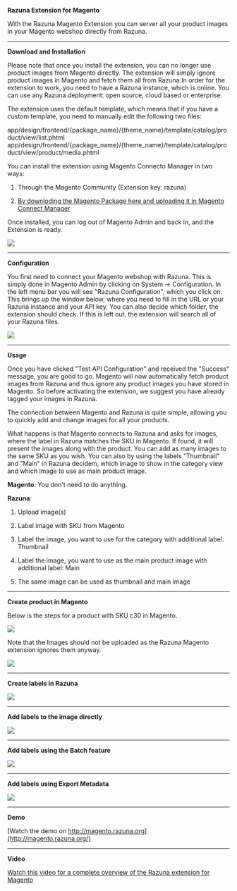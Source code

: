 **Razuna Extension for Magento**

With the Razuna Magento Extension you can server all your product images in your Magento webshop directly from Razuna.
___
**Download and Installation**

Please note that once you install the extension, you can no longer use product images from Magento directly. The extension will simply ignore product images in Magento and fetch them all from Razuna.In order for the extension to work, you need to have a Razuna instance, which is online. You can use any Razuna deployment: open source, cloud based or enterprise.

The extension uses the default template, which means that if you have a custom template, you need to manually edit the following two files:

app/design/frontend/{package_name}/{theme_name}/template/catalog/product/view/list.phtml
app/design/frontend/{package_name}/{theme_name}/template/catalog/product/view/product/media.phtml

You can install the extension using Magento Connecto Manager in two ways:

1) Through the Magento Community (Extension key: razuna)

2) [By downloding the Magento Package here and uploading it in Magento Connect Manager](http://razunademo.padma.razuna.org/index.cfm?fa=c.sf&f=67FAABFC418A41A2A8E4F2EA3EB54BD8&v=o)

Once installed, you can log out of Magento Admin and back in, and the Extension is ready.

![](/Razuna_tools/img/image201411.png)
___
**Configuration**

You first need to connect your Magento webshop with Razuna. This is simply done in Magento Admin by clicking on System -> Configuration. In the left menu bar you will see "Razuna Configuration", which you click on. This brings up the window below, where you need to fill in the URL or your Razuna instance and your API key. You can also decide which folder, the extension should check. If this is left out, the extension will search all of your Razuna files.

![](/Razuna_tools/img/image201412.png)
___
**Usage**

Once you have clicked "Test API Configuration" and received the "Success" message, you are good to go. Magento will now automatically fetch product images from Razuna and thus ignore any product images you have stored in Magento. So before activating the extension, we suggest you have already tagged your images in Razuna.

The connection between Magento and Razuna is quite simple, allowing you to quickly add and change images for all your products.

What happens is that Magento connects to Razuna and asks for images, where the label in Razuna matches the SKU in Magento. If found, it will present the images along with the product. You can add as many images to the same SKU as you wish. You can also by using the labels "Thumbnail" and "Main" in Razuna decidem, which image to show in the category view and which image to use as main product image.

**Magento**: You don't need to do anything.

**Razuna**: 

1) Upload image(s)

2) Label image with SKU from Magento

3) Label the image, you want to use for the category with additional label: Thumbnail

4) Label the image, you want to use as the main product image with additional label: Main

5) The same image can be used as thumbnail and main image

___

**Create product in Magento**

Below is the steps for a product with SKU c30 in Magento.

![](/Razuna_tools/img/image201413.png)

Note that the Images should not be uploaded as the Razuna Magento extension ignores them anyway.

![](/Razuna_tools/img/image201414.png)

___

**Create labels in Razuna**

![](/Razuna_tools/img/image201415.png)

___

**Add labels to the image directly**

![](/Razuna_tools/img/image201416.png)

___

**Add labels using the Batch feature**

![](/Razuna_tools/img/image201417.png)

___

**Add labels using Export Metadata**

![](/Razuna_tools/img/image201418.png)

___

**Demo**

[Watch the demo on http://magento.razuna.org](http://magento.razuna.org/)

___

**Video**

[Watch this video for a complete overview of the Razuna extension for Magento](http://magento.razuna.org/razuna-magento-manual)



